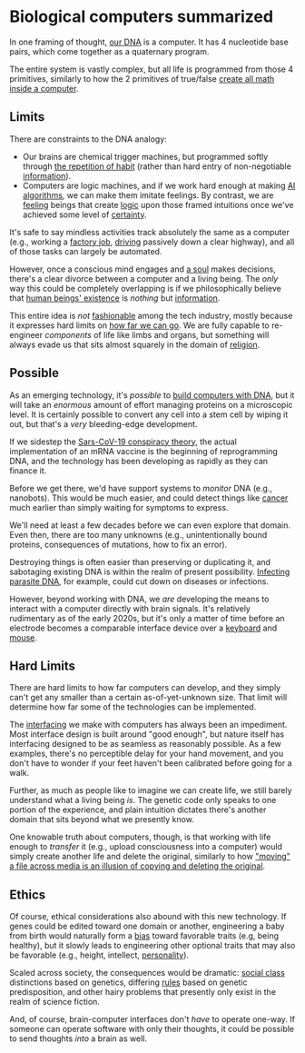 
# Biological computers summarized

In one framing of thought, [our DNA](science.md) is a computer. It has 4 nucleotide base pairs, which come together as a quaternary program.

The entire system is vastly complex, but all life is programmed from those 4 primitives, similarly to how the 2 primitives of true/false [create all math inside a computer](math.md).

## Limits

There are constraints to the DNA analogy:

- Our brains are chemical trigger machines, but programmed softly through [the repetition of habit](habits.md) (rather than hard entry of non-negotiable [information](data.md)).
- Computers are logic machines, and if we work hard enough at making [AI algorithms](computers-ai.md), we can make them imitate feelings. By contrast, we are [feeling](mind-feelings.md) beings that create [logic](logic.md) upon those framed intuitions once we've achieved some level of [certainty](understanding-certainty.md).

It's safe to say mindless activities track absolutely the same as a computer (e.g., working a [factory job](computers-robotics.md), [driving](creations.md) passively down a clear highway), and all of those tasks can largely be automated.

However, once a conscious mind engages and [a soul](humanity.md) makes decisions, there's a clear divorce between a computer and a living being. The *only* way this could be completely overlapping is if we philosophically believe that [human beings' existence](humanity.md) is *nothing* but [information](information.md).

This entire idea is *not* [fashionable](https://trendless.tech/trends/) among the tech industry, mostly because it expresses hard limits on [how far we can go](computers-ai.md). We are fully capable to re-engineer *components* of life like limbs and organs, but something will always evade us that sits almost squarely in the domain of [religion](religion.md).

## Possible

As an emerging technology, it's *possible* to [build computers with DNA](https://en.wikipedia.org/wiki/DNA_computing), but it will take an *enormous* amount of effort managing proteins on a microscopic level. It is certainly possible to convert any cell into a stem cell by wiping it out, but that's a *very* bleeding-edge development.

If we sidestep the [Sars-CoV-19 conspiracy theory](conspiracy.md), the actual implementation of an mRNA vaccine is the beginning of reprogramming DNA, and the technology has been developing as rapidly as they can finance it.

Before we get there, we'd have support systems to *monitor* DNA (e.g., nanobots). This would be much easier, and could detect things like [cancer](body-4_health.md) much earlier than simply waiting for symptoms to express.

We'll need at least a few decades before we can even explore that domain. Even then, there are too many unknowns (e.g., unintentionally bound proteins, consequences of mutations, how to fix an error).

Destroying things is often easier than preserving or duplicating it, and sabotaging existing DNA is within the realm of present possibility. [Infecting parasite DNA](https://www.techexplorist.com/disorient-malaria-parasite-prevent-harm/62346/), for example, could cut down on diseases or infections.

However, beyond working with DNA, we *are* developing the means to interact with a computer directly with brain signals. It's relatively rudimentary as of the early 2020s, but it's only a matter of time before an electrode becomes a comparable interface device over a [keyboard](computers-keyboard.md) and [mouse](computers-mouse.md).

## Hard Limits

There are hard limits to how far computers can develop, and they simply can't get any smaller than a certain as-of-yet-unknown size. That limit will determine how far some of the technologies can be implemented.

The [interfacing](design-uxui.md) we make with computers has always been an impediment. Most interface design is built around "good enough", but nature itself has interfacing designed to be as seamless as reasonably possible. As a few examples, there's no perceptible delay for your hand movement, and you don't have to wonder if your feet haven't been calibrated before going for a walk.

Further, as much as people like to imagine we can create life, we still barely understand what a living being *is*. The genetic code only speaks to one portion of the experience, and plain intuition dictates there's another domain that sits beyond what we presently know.

One knowable truth about computers, though, is that working with life enough to *transfer* it (e.g., upload consciousness into a computer) would simply create another life and delete the original, similarly to how ["moving" a file across media is an illusion of copying and deleting the original](computers-files.md).

## Ethics

Of course, ethical considerations also abound with this new technology. If genes could be edited toward one domain or another, engineering a baby from birth would naturally form a [bias](mind-bias.md) toward favorable traits (e.g, being healthy), but it slowly leads to engineering other optional traits that may also be favorable (e.g., height, intellect, [personality](personality.md)).

Scaled across society, the consequences would be dramatic: [social class](classes.md) distinctions based on genetics, differing [rules](rules.md) based on genetic predisposition, and other hairy problems that presently only exist in the realm of science fiction.

And, of course, brain-computer interfaces don't *have* to operate one-way. If someone can operate software with only their thoughts, it could be possible to send thoughts *into* a brain as well.
